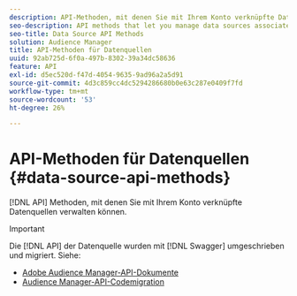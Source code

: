 ```yaml
---
description: API-Methoden, mit denen Sie mit Ihrem Konto verknüpfte Datenquellen verwalten können.
seo-description: API methods that let you manage data sources associated with your account.
seo-title: Data Source API Methods
solution: Audience Manager
title: API-Methoden für Datenquellen
uuid: 92ab725d-6f0a-497b-8302-39a34dc58636
feature: API
exl-id: d5ec520d-f47d-4054-9635-9ad96a2a5d91
source-git-commit: 4d3c859cc4dc5294286680b0e63c287e0409f7fd
workflow-type: tm+mt
source-wordcount: '53'
ht-degree: 26%

---
```


# API-Methoden für Datenquellen {#data-source-api-methods}

[!DNL API] Methoden, mit denen Sie mit Ihrem Konto verknüpfte Datenquellen verwalten können.

<!-- c_rest_data_sources.xml -->

>[!IMPORTANT]
>
>Die [!DNL API] der Datenquelle wurden mit [!DNL Swagger] umgeschrieben und migriert. Siehe:
>
>* [Adobe Audience Manager-API-Dokumente](https://bank.demdex.com/portal/swagger/index.html)
>* [Audience Manager-API-Codemigration](../../api/api-swagger-migration.md)
>
